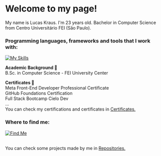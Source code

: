 <h1 align="left">Welcome to my page!</h1>

My name is Lucas Kraus. I'm 23 years old. Bachelor in Computer Science from Centro Universitário FEI (São Paulo).<br>

<h3 align="left">Programming languages, frameworks and tools that I work with:</h3>

[![My Skills](https://skillicons.dev/icons?i=js,ts,html,css,tailwind,sass,react,nextjs,vue,nuxtjs,go,nodejs,supabase,figma,sentry,windows,linux,mysql)](https://skillicons.dev)

**Academic Background 📖**
<br>
B.Sc. in Computer Science - FEI University Center <br>

**Certificates 🥇** 
<br>
Meta Front-End Developer Professional Certificate <br>
GitHub Foundations Certification <br>
Full Stack Bootcamp Cielo Dev <br> 
... <br>
You can check my certifications and certificates in <a href="https://github.com/lucaskraus/certificates">Certificates.</a>
<br>

<h3 align="left">Where to find me:</h3>

[![Find Me](https://skillicons.dev/icons?i=linkedin)](https://www.linkedin.com/in/lucas-kraus-monteiro-alves-00200b252/)
<br> 
<br>

You can check some projects made by me in <a href="https://github.com/lucaskraus?tab=repositories">Repositories.</a><br>
